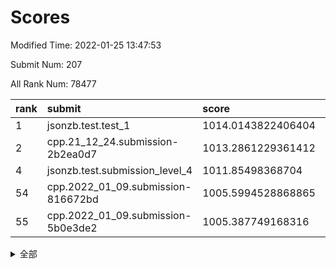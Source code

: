 # Scores

Modified Time: 2022-01-25 13:47:53

Submit Num: 207

All Rank Num: 78477

| rank |               submit               |       score        |       sigma        | pk_num |
| :--- | :--------------------------------- | :----------------- | :----------------- | :----- |
| 1    | jsonzb.test.test_1                 | 1014.0143822406404 | 0.8390480085914425 | 1522   |
| 2    | cpp.21_12_24.submission-2b2ea0d7   | 1013.2861229361412 | 0.8013320166339137 | 1519   |
| 4    | jsonzb.test.submission_level_4     | 1011.85498368704   | 0.8009112534068914 | 1517   |
| 54   | cpp.2022_01_09.submission-816672bd | 1005.5994528868865 | 0.7353495509869462 | 1523   |
| 55   | cpp.2022_01_09.submission-5b0e3de2 | 1005.387749168316  | 0.7268312793605378 | 1522   |


<details>
<summary>全部</summary>

| rank |                 submit                 |       score        |       sigma        | pk_num |
| :--- | :------------------------------------- | :----------------- | :----------------- | :----- |
| 1    | jsonzb.test.test_1                     | 1014.0143822406404 | 0.8390480085914425 | 1522   |
| 2    | cpp.21_12_24.submission-2b2ea0d7       | 1013.2861229361412 | 0.8013320166339137 | 1519   |
| 3    | gobigger.level_3.submission_level_3_43 | 1011.9976423786646 | 0.7712866056117889 | 1520   |
| 4    | jsonzb.test.submission_level_4         | 1011.85498368704   | 0.8009112534068914 | 1517   |
| 5    | gobigger.level_3.submission_level_3_39 | 1011.6842523742924 | 0.7707227931548335 | 1516   |
| 6    | gobigger.level_3.submission_level_3_41 | 1011.67944904696   | 0.785048979874046  | 1523   |
| 7    | gobigger.level_3.submission_level_3_9  | 1011.1425173497819 | 0.7870852717773281 | 1512   |
| 8    | gobigger.level_3.submission_level_3_10 | 1011.1180752766188 | 0.7837825881845861 | 1519   |
| 9    | gobigger.level_3.submission_level_3_40 | 1011.0065967646628 | 0.7385014645452236 | 1517   |
| 10   | gobigger.level_3.submission_level_3_37 | 1010.8918051068729 | 0.7540474019271853 | 1518   |
| 11   | gobigger.level_3.submission_level_3_21 | 1010.8907721075141 | 0.7762521039513841 | 1518   |
| 12   | gobigger.level_3.submission_level_3_19 | 1010.8901991322293 | 0.767831726213463  | 1516   |
| 13   | gobigger.level_3.submission_level_3_18 | 1010.7803632227505 | 0.7754435100824247 | 1517   |
| 14   | gobigger.level_3.submission_level_3_12 | 1010.709046241294  | 0.7674696102611839 | 1514   |
| 15   | gobigger.level_3.submission_level_3_5  | 1010.6581930312562 | 0.7687358640624792 | 1522   |
| 16   | gobigger.level_3.submission_level_3_3  | 1010.5930888662766 | 0.7648585614891903 | 1519   |
| 17   | gobigger.level_3.submission_level_3_33 | 1010.5707422250712 | 0.7716157039530714 | 1515   |
| 18   | gobigger.level_3.submission_level_3_30 | 1010.4841315414245 | 0.7474185306184528 | 1515   |
| 19   | gobigger.level_3.submission_level_3_27 | 1010.4264615048222 | 0.7719877664660307 | 1516   |
| 20   | gobigger.level_3.submission_level_3_14 | 1010.3151403578111 | 0.7487580519483418 | 1515   |
| 21   | gobigger.level_3.submission_level_3_28 | 1010.2812468572369 | 0.7686074415790236 | 1516   |
| 22   | gobigger.level_3.submission_level_3_42 | 1010.1894857480621 | 0.7371669774227437 | 1517   |
| 23   | gobigger.level_3.submission_level_3_48 | 1010.1838445122562 | 0.7752498685240069 | 1512   |
| 24   | gobigger.level_3.submission_level_3_38 | 1010.1808820217477 | 0.7566081336167593 | 1516   |
| 25   | gobigger.level_3.submission_level_3_44 | 1010.1518127983696 | 0.7650105614471127 | 1516   |
| 26   | gobigger.level_3.submission_level_3_47 | 1010.1477823343474 | 0.7627226163790934 | 1511   |
| 27   | gobigger.level_3.submission_level_3_1  | 1010.1413212531384 | 0.7317135787066019 | 1517   |
| 28   | gobigger.level_3.submission_level_3_6  | 1010.1077725921148 | 0.7377711707284103 | 1517   |
| 29   | gobigger.level_3.submission_level_3_2  | 1010.0735560592694 | 0.7509365692950195 | 1519   |
| 30   | gobigger.level_3.submission_level_3_13 | 1010.0676434859578 | 0.7701118008325551 | 1520   |
| 31   | gobigger.level_3.submission_level_3_35 | 1010.0665911738289 | 0.761594480067623  | 1518   |
| 32   | gobigger.level_3.submission_level_3_4  | 1009.8332231491739 | 0.7565574321439082 | 1515   |
| 33   | gobigger.level_3.submission_level_3_17 | 1009.7214185752495 | 0.7622115720010003 | 1515   |
| 34   | gobigger.level_3.submission_level_3_34 | 1009.6483165609278 | 0.7527785163240687 | 1518   |
| 35   | gobigger.level_3.submission_level_3_29 | 1009.5783657908953 | 0.74066531205654   | 1519   |
| 36   | gobigger.level_3.submission_level_3_11 | 1009.508398438403  | 0.7349144115402328 | 1510   |
| 37   | gobigger.level_3.submission_level_3_49 | 1009.5001324330186 | 0.7679030757443565 | 1515   |
| 38   | gobigger.level_3.submission_level_3_45 | 1009.4992298154405 | 0.7558804218065871 | 1519   |
| 39   | gobigger.level_3.submission_level_3_46 | 1009.4899614386342 | 0.7409376900615701 | 1518   |
| 40   | gobigger.level_3.submission_level_3_8  | 1009.4588529387888 | 0.7473219195543854 | 1520   |
| 41   | gobigger.level_3.submission_level_3_24 | 1009.3579063117896 | 0.7251902766919929 | 1516   |
| 42   | gobigger.level_3.submission_level_3_0  | 1009.3300173802313 | 0.7492996030832401 | 1515   |
| 43   | gobigger.level_3.submission_level_3_22 | 1009.2607232483531 | 0.7445096969000848 | 1520   |
| 44   | gobigger.level_3.submission_level_3_26 | 1009.1938894084254 | 0.7476599165241253 | 1518   |
| 45   | gobigger.level_3.submission_level_3_7  | 1009.1543421881521 | 0.7634558936186226 | 1519   |
| 46   | gobigger.level_3.submission_level_3_20 | 1009.1346484377694 | 0.7307697797865712 | 1519   |
| 47   | gobigger.level_3.submission_level_3_23 | 1009.0543573241779 | 0.7783912377524347 | 1515   |
| 48   | gobigger.level_3.submission_level_3_31 | 1009.0053425157087 | 0.7513505093873387 | 1520   |
| 49   | gobigger.level_3.submission_level_3_36 | 1008.9892941475604 | 0.7428111180212145 | 1517   |
| 50   | gobigger.level_3.submission_level_3_32 | 1008.7423606739062 | 0.7440159579322553 | 1512   |
| 51   | gobigger.level_3.submission_level_3_25 | 1008.7367400868932 | 0.7440511156653451 | 1516   |
| 52   | gobigger.level_3.submission_level_3_16 | 1008.3237918089841 | 0.7500409463028723 | 1520   |
| 53   | gobigger.level_3.submission_level_3_15 | 1007.9962020224975 | 0.7244186936411389 | 1517   |
| 54   | cpp.2022_01_09.submission-816672bd     | 1005.5994528868865 | 0.7353495509869462 | 1523   |
| 55   | cpp.2022_01_09.submission-5b0e3de2     | 1005.387749168316  | 0.7268312793605378 | 1522   |
| 56   | gobigger.level_1.submission_level_1_40 | 1005.0339181124831 | 0.7387657614789673 | 1514   |
| 57   | gobigger.level_1.submission_level_1_37 | 1004.9988428938195 | 0.7008820734761031 | 1520   |
| 58   | gobigger.level_1.submission_level_1_41 | 1004.8541108112471 | 0.733648291744366  | 1519   |
| 59   | gobigger.level_1.submission_level_1_36 | 1004.5741260342288 | 0.7239558329224828 | 1513   |
| 60   | gobigger.level_1.submission_level_1_46 | 1004.4217637634582 | 0.7198207713474689 | 1514   |
| 61   | gobigger.level_1.submission_level_1_3  | 1004.4217631536462 | 0.7085583953717253 | 1512   |
| 62   | gobigger.level_1.submission_level_1_28 | 1004.3849810243245 | 0.7143130225180776 | 1515   |
| 63   | gobigger.level_1.submission_level_1_26 | 1004.3800195542232 | 0.7292200874664287 | 1516   |
| 64   | gobigger.level_1.submission_level_1_16 | 1004.2232903811965 | 0.7278388894464428 | 1513   |
| 65   | gobigger.level_1.submission_level_1_22 | 1004.0353409595492 | 0.7319182464938728 | 1516   |
| 66   | gobigger.level_1.submission_level_1_10 | 1003.9798364397725 | 0.7241859153034654 | 1516   |
| 67   | gobigger.level_1.submission_level_1_2  | 1003.7299718677007 | 0.7202581030120944 | 1514   |
| 68   | gobigger.level_1.submission_level_1_31 | 1003.7283672715755 | 0.7277606041680578 | 1511   |
| 69   | gobigger.level_1.submission_level_1_18 | 1003.6321921357384 | 0.7164229554954007 | 1514   |
| 70   | gobigger.level_1.submission_level_1_4  | 1003.6321441702632 | 0.7157218298611484 | 1515   |
| 71   | gobigger.level_1.submission_level_1_30 | 1003.5481919566972 | 0.7118831181249664 | 1514   |
| 72   | gobigger.level_1.submission_level_1_19 | 1003.5314477720499 | 0.7290099908311136 | 1515   |
| 73   | gobigger.level_1.submission_level_1_49 | 1003.5284538707948 | 0.7295073001159605 | 1511   |
| 74   | gobigger.level_1.submission_level_1_8  | 1003.4848089297927 | 0.7265707826905787 | 1518   |
| 75   | gobigger.level_1.submission_level_1_21 | 1003.4660068740823 | 0.7087175611390882 | 1516   |
| 76   | gobigger.level_1.submission_level_1_34 | 1003.4378644322234 | 0.7102317244323731 | 1519   |
| 77   | gobigger.level_1.submission_level_1_25 | 1003.3740701855025 | 0.7137314162848637 | 1516   |
| 78   | gobigger.level_1.submission_level_1_39 | 1003.2998081138883 | 0.7232783268897506 | 1513   |
| 79   | gobigger.level_1.submission_level_1_48 | 1003.1766243369855 | 0.7214229602300761 | 1516   |
| 80   | gobigger.level_1.submission_level_1_33 | 1003.0847859739338 | 0.7188347966740394 | 1515   |
| 81   | gobigger.level_1.submission_level_1_17 | 1003.0797722807858 | 0.7151098321093732 | 1518   |
| 82   | gobigger.level_1.submission_level_1_32 | 1003.0471971017719 | 0.7200733320138762 | 1510   |
| 83   | gobigger.level_1.submission_level_1_5  | 1003.0061078863569 | 0.7271373456374203 | 1518   |
| 84   | gobigger.level_1.submission_level_1_27 | 1003.0056233132119 | 0.7311048060731145 | 1515   |
| 85   | gobigger.level_1.submission_level_1_1  | 1002.9519636315746 | 0.7166441694014973 | 1514   |
| 86   | gobigger.level_1.submission_level_1_45 | 1002.8799390387328 | 0.7153567292122924 | 1514   |
| 87   | gobigger.level_1.submission_level_1_12 | 1002.8524134839648 | 0.7185720197774168 | 1516   |
| 88   | gobigger.level_1.submission_level_1_13 | 1002.8119982845449 | 0.7166513876874228 | 1516   |
| 89   | gobigger.level_1.submission_level_1_23 | 1002.8107723859301 | 0.7085167162700439 | 1512   |
| 90   | gobigger.level_1.submission_level_1_6  | 1002.7547149679052 | 0.7187773880856889 | 1513   |
| 91   | gobigger.level_1.submission_level_1_20 | 1002.6573580664434 | 0.7186218393293936 | 1512   |
| 92   | gobigger.level_1.submission_level_1_42 | 1002.6351432409763 | 0.7189544316858654 | 1522   |
| 93   | gobigger.level_1.submission_level_1_24 | 1002.6199406840608 | 0.7260707444656912 | 1516   |
| 94   | gobigger.level_1.submission_level_1_7  | 1002.5800157395222 | 0.7302931449139041 | 1520   |
| 95   | gobigger.level_1.submission_level_1_14 | 1002.5661182068028 | 0.7085680356032118 | 1513   |
| 96   | gobigger.level_1.submission_level_1_43 | 1002.5204612725279 | 0.7248788530969626 | 1516   |
| 97   | gobigger.level_1.submission_level_1_11 | 1002.4227698437453 | 0.7204885939649773 | 1517   |
| 98   | gobigger.level_1.submission_level_1_47 | 1002.4160158588344 | 0.7099089027142    | 1517   |
| 99   | gobigger.level_1.submission_level_1_35 | 1002.3831526719463 | 0.7246472107918217 | 1519   |
| 100  | gobigger.level_1.submission_level_1_29 | 1002.2844344512731 | 0.7122760388324587 | 1520   |
| 101  | gobigger.level_1.submission_level_1_44 | 1002.2008488020921 | 0.7115815690587838 | 1517   |
| 102  | gobigger.level_1.submission_level_1_15 | 1002.1547682477441 | 0.7209071746932193 | 1518   |
| 103  | gobigger.level_1.submission_level_1_9  | 1001.8967958490889 | 0.7178490468814412 | 1510   |
| 104  | gobigger.level_1.submission_level_1_0  | 1001.8595832028577 | 0.7073739846181649 | 1514   |
| 105  | gobigger.level_1.submission_level_1_38 | 1001.7507619824495 | 0.7241355796982328 | 1513   |
| 106  | gobigger.random.submission_random_32   | 997.0701815640509  | 0.7158119283416835 | 1514   |
| 107  | gobigger.random.submission_random_6    | 997.0244192002045  | 0.7098943904138525 | 1515   |
| 108  | gobigger.random.submission_random_33   | 996.9268408676224  | 0.7100629666480367 | 1519   |
| 109  | gobigger.random.submission_random_19   | 996.8083579628957  | 0.7067061140509375 | 1515   |
| 110  | gobigger.random.submission_random_31   | 996.6646094000636  | 0.7033140044609193 | 1514   |
| 111  | gobigger.random.submission_random_26   | 996.6360780287897  | 0.7229018170286768 | 1519   |
| 112  | gobigger.random.submission_random_46   | 996.6017006922858  | 0.7148694891035043 | 1514   |
| 113  | gobigger.random.submission_random_42   | 996.5845219023438  | 0.7078037844109325 | 1521   |
| 114  | gobigger.random.submission_random_4    | 996.5178068639487  | 0.7121744240350013 | 1510   |
| 115  | gobigger.random.submission_random_8    | 996.4572569181491  | 0.7234123202102835 | 1515   |
| 116  | gobigger.random.submission_random_20   | 996.4532212990384  | 0.7100771107483249 | 1514   |
| 117  | gobigger.random.submission_random_48   | 996.3648606194727  | 0.709181282812616  | 1518   |
| 118  | gobigger.random.submission_random_37   | 996.3376397139575  | 0.7164741976048629 | 1520   |
| 119  | gobigger.random.submission_random_1    | 996.2771995165061  | 0.6982382990174872 | 1516   |
| 120  | gobigger.random.submission_random_29   | 996.233819177665   | 0.7135017865052582 | 1516   |
| 121  | gobigger.random.submission_random_47   | 996.1931576486701  | 0.7135081431269795 | 1519   |
| 122  | gobigger.random.submission_random_40   | 996.1774549855835  | 0.7021408271261029 | 1522   |
| 123  | gobigger.random.submission_random_7    | 996.0494790000772  | 0.7120937476123271 | 1518   |
| 124  | gobigger.random.submission_random_0    | 996.0126178446694  | 0.7259900784828414 | 1516   |
| 125  | gobigger.random.submission_random_43   | 995.9791360232119  | 0.7119929314814212 | 1518   |
| 126  | gobigger.random.submission_random_10   | 995.9684384987635  | 0.7041243932214806 | 1515   |
| 127  | gobigger.random.submission_random_39   | 995.9078452438268  | 0.7178454280779373 | 1518   |
| 128  | gobigger.random.submission_random_9    | 995.881781142283   | 0.7028352118639168 | 1513   |
| 129  | gobigger.random.submission_random_24   | 995.8815455009266  | 0.7157149263886242 | 1514   |
| 130  | gobigger.random.submission_random_3    | 995.8606732774307  | 0.6955772060937778 | 1518   |
| 131  | gobigger.random.submission_random_5    | 995.8530795568785  | 0.7001535093188168 | 1515   |
| 132  | gobigger.random.submission_random_2    | 995.8287322070719  | 0.7221135676662561 | 1517   |
| 133  | gobigger.random.submission_random_25   | 995.8267517291621  | 0.692774800962603  | 1514   |
| 134  | gobigger.random.submission_random_23   | 995.826360471454   | 0.708337377884399  | 1515   |
| 135  | gobigger.random.submission_random_18   | 995.7736692926068  | 0.6996868909163186 | 1516   |
| 136  | gobigger.random.submission_random_44   | 995.7452160500569  | 0.7129586984147926 | 1515   |
| 137  | gobigger.random.submission_random_17   | 995.6979140089002  | 0.7179228228773145 | 1514   |
| 138  | gobigger.random.submission_random_34   | 995.6168202564078  | 0.7019392047096386 | 1515   |
| 139  | gobigger.random.submission_random_28   | 995.5091468915689  | 0.7108613374880142 | 1511   |
| 140  | gobigger.random.submission_random_21   | 995.4891344107766  | 0.723941203254045  | 1518   |
| 141  | gobigger.random.submission_random_49   | 995.4693271254027  | 0.731079693074857  | 1520   |
| 142  | gobigger.random.submission_random_36   | 995.3817415295022  | 0.7127850099833459 | 1515   |
| 143  | gobigger.random.submission_random_27   | 995.3733275745041  | 0.7239203051736717 | 1514   |
| 144  | gobigger.random.submission_random_11   | 995.329556658402   | 0.7002498359558029 | 1514   |
| 145  | gobigger.random.submission_random_12   | 995.3085245319352  | 0.7157533805704761 | 1517   |
| 146  | gobigger.random.submission_random_41   | 995.2897005301481  | 0.7248363461447204 | 1513   |
| 147  | gobigger.random.submission_random_45   | 995.2853712223642  | 0.7263077634670966 | 1519   |
| 148  | gobigger.random.submission_random_22   | 995.2844211788672  | 0.6947786354191241 | 1520   |
| 149  | gobigger.random.submission_random_30   | 995.166417712165   | 0.7168336867809136 | 1516   |
| 150  | gobigger.random.submission_random_38   | 995.0971646793574  | 0.7043451368991746 | 1512   |
| 151  | gobigger.random.submission_random_14   | 995.018063953342   | 0.7090260972151688 | 1516   |
| 152  | gobigger.random.submission_random_35   | 994.9627068365979  | 0.7229924911090351 | 1519   |
| 153  | gobigger.random.submission_random_15   | 994.9532067857374  | 0.7088050640691179 | 1519   |
| 154  | gobigger.random.submission_random_13   | 994.479405854643   | 0.7158471111423452 | 1515   |
| 155  | gobigger.random.submission_random_16   | 994.1031062319119  | 0.7167560521784798 | 1509   |
| 156  | gobigger.level_2.submission_level_2_10 | 994.0145599997455  | 0.7516914990909986 | 1517   |
| 157  | gobigger.level_2.submission_level_2_2  | 993.7397860716678  | 0.7287715164837384 | 1516   |
| 158  | gobigger.level_2.submission_level_2_32 | 993.7208932022806  | 0.7244705020281194 | 1514   |
| 159  | gobigger.level_2.submission_level_2_5  | 993.3991606144133  | 0.7451293858599736 | 1515   |
| 160  | gobigger.level_2.submission_level_2_19 | 993.3051259305992  | 0.7371604814472666 | 1518   |
| 161  | gobigger.level_2.submission_level_2_3  | 993.294250521117   | 0.731162053887253  | 1522   |
| 162  | gobigger.level_2.submission_level_2_28 | 993.2360838564219  | 0.7376636672978454 | 1516   |
| 163  | gobigger.level_2.submission_level_2_43 | 993.0471916914121  | 0.7305989396712245 | 1513   |
| 164  | gobigger.level_2.submission_level_2_45 | 992.9831597751312  | 0.7528714572572632 | 1518   |
| 165  | gobigger.level_2.submission_level_2_23 | 992.9285582686412  | 0.7411653961451208 | 1517   |
| 166  | gobigger.level_2.submission_level_2_26 | 992.8018400619856  | 0.7355082305031821 | 1522   |
| 167  | gobigger.level_2.submission_level_2_20 | 992.7310590131204  | 0.7658915660428669 | 1516   |
| 168  | gobigger.level_2.submission_level_2_30 | 992.6901548055475  | 0.7556362480442187 | 1513   |
| 169  | gobigger.level_2.submission_level_2_9  | 992.6434776943154  | 0.7458811395632207 | 1523   |
| 170  | gobigger.level_2.submission_level_2_0  | 992.6143087276815  | 0.721841493835829  | 1518   |
| 171  | gobigger.level_2.submission_level_2_13 | 992.3289186801876  | 0.7388050126651441 | 1517   |
| 172  | gobigger.level_2.submission_level_2_12 | 992.247449750639   | 0.7395969302120717 | 1518   |
| 173  | gobigger.level_2.submission_level_2_49 | 992.124630379729   | 0.7592446215609783 | 1515   |
| 174  | gobigger.level_2.submission_level_2_29 | 992.085926759173   | 0.7427653832882447 | 1520   |
| 175  | gobigger.level_2.submission_level_2_36 | 992.0549733190245  | 0.7591337829508332 | 1519   |
| 176  | gobigger.level_2.submission_level_2_42 | 991.9997503541821  | 0.7525551008300996 | 1512   |
| 177  | gobigger.level_2.submission_level_2_4  | 991.9763082915159  | 0.7386456764463638 | 1517   |
| 178  | gobigger.level_2.submission_level_2_22 | 991.8838372396082  | 0.7433363949133392 | 1515   |
| 179  | gobigger.level_2.submission_level_2_18 | 991.8643912259203  | 0.7446126687425649 | 1519   |
| 180  | gobigger.level_2.submission_level_2_15 | 991.8456650150043  | 0.7468465147215086 | 1513   |
| 181  | gobigger.level_2.submission_level_2_1  | 991.8260420898994  | 0.7412786220598431 | 1512   |
| 182  | gobigger.level_2.submission_level_2_31 | 991.7116299700602  | 0.7544011584528798 | 1521   |
| 183  | gobigger.level_2.submission_level_2_46 | 991.6468717240693  | 0.7464789650201206 | 1518   |
| 184  | gobigger.level_2.submission_level_2_24 | 991.6445235336927  | 0.7504216397419807 | 1522   |
| 185  | gobigger.level_2.submission_level_2_27 | 991.5620889136353  | 0.7470116341300127 | 1516   |
| 186  | gobigger.level_2.submission_level_2_38 | 991.5409607179929  | 0.7422140266572566 | 1515   |
| 187  | gobigger.level_2.submission_level_2_48 | 991.5404312855885  | 0.7536280425117956 | 1520   |
| 188  | gobigger.level_2.submission_level_2_39 | 991.4272859364693  | 0.748375526124099  | 1519   |
| 189  | gobigger.level_2.submission_level_2_44 | 991.3367539854332  | 0.7463165807019732 | 1513   |
| 190  | gobigger.level_2.submission_level_2_33 | 991.335529041977   | 0.7410930631981427 | 1518   |
| 191  | gobigger.level_2.submission_level_2_8  | 991.3274554946338  | 0.7471069972883712 | 1516   |
| 192  | gobigger.level_2.submission_level_2_25 | 991.306920712509   | 0.7593270060039016 | 1524   |
| 193  | gobigger.level_2.submission_level_2_47 | 991.2832160858134  | 0.7364514622824745 | 1513   |
| 194  | gobigger.level_2.submission_level_2_40 | 991.2511082583965  | 0.7453460382935566 | 1517   |
| 195  | gobigger.level_2.submission_level_2_41 | 991.1884846556933  | 0.7420847794744223 | 1518   |
| 196  | gobigger.level_2.submission_level_2_17 | 991.0299159604126  | 0.7432567560910573 | 1509   |
| 197  | gobigger.level_2.submission_level_2_21 | 990.9953518768635  | 0.7536443743308173 | 1519   |
| 198  | gobigger.level_2.submission_level_2_34 | 990.9377657274771  | 0.7539747770563089 | 1517   |
| 199  | gobigger.level_2.submission_level_2_14 | 990.8607800235395  | 0.750746306920831  | 1516   |
| 200  | gobigger.level_2.submission_level_2_16 | 990.7020956502697  | 0.7543362885677605 | 1518   |
| 201  | gobigger.level_2.submission_level_2_11 | 990.6845289131439  | 0.7456148280522777 | 1521   |
| 202  | gobigger.level_2.submission_level_2_6  | 990.5871152859426  | 0.7522425713894217 | 1522   |
| 203  | gobigger.level_2.submission_level_2_35 | 990.5320788660977  | 0.7533566399951979 | 1517   |
| 204  | gobigger.level_2.submission_level_2_37 | 990.4797055172616  | 0.7785132930492974 | 1521   |
| 205  | gobigger.level_2.submission_level_2_7  | 990.2947936364816  | 0.7513375997394945 | 1522   |
| 206  | gobigger.none.submission_none_0        | 976.680689120041   | 1.37908476000225   | 1515   |
| 207  | gobigger.none.submission_none_1        | 976.24425714198    | 1.4115884948312118 | 1518   |

</details>